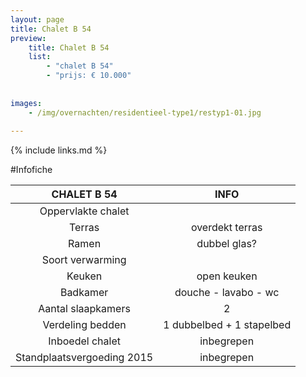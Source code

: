 ```yaml
---
layout: page
title: Chalet B 54
preview: 
    title: Chalet B 54
    list:
        - "chalet B 54"
        - "prijs: € 10.000"
        
        
images:
    - /img/overnachten/residentieel-type1/restyp1-01.jpg
    
---
```


{% include links.md %}



#Infofiche 

CHALET B 54                 | INFO        | 
:--------------------------:|:-----------:|
Oppervlakte chalet          |
Terras                      |overdekt terras  
Ramen                       |dubbel glas?
Soort verwarming            |
Keuken                      |open keuken
Badkamer                    |douche - lavabo - wc
Aantal slaapkamers          |2
Verdeling bedden            |1 dubbelbed + 1 stapelbed
Inboedel chalet             |inbegrepen
Standplaatsvergoeding 2015  |inbegrepen
